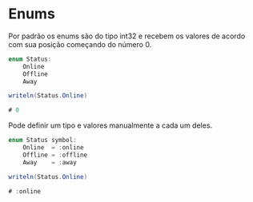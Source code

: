# Enums

Por padrão os enums são do tipo int32 e recebem os valores de acordo com sua posição começando do número 0.

```java
enum Status:
    Online
    Offline
    Away

writeln(Status.Online)

# 0
```



Pode definir um tipo e valores manualmente a cada um deles.

```csharp
enum Status symbol:
    Online  = :online
    Offline = :offline
    Away    = :away

writeln(Status.Online)

# :online
```
